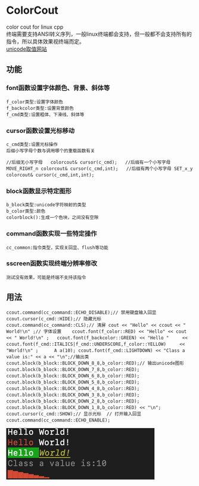 # ColorCout
 color cout for linux cpp    
   终端需要支持ANSI转义序列，一般linux终端都会支持，但一般都不会支持所有的指令，所以具体效果视终端而定。   
[unicode取值网站](https://symbl.cc/cn/unicode-table/#block-elements)
## 功能  
### font函数设置字体颜色、背景、斜体等   
    f_color类型:设置字体颜色
    f_backcolor类型:设置背景颜色
    f_cmd类型:设置粗体、下滑线、斜体等
### cursor函数设置光标移动
    c_cmd类型:设置光标操作
    后缀小写字母个数与调用哪个的重载函数有关
`//后缀无小写字母  
colorcout& cursor(c_cmd);  
//后缀有一个小写字母 MOVE_RIGHT_n
colorcout& cursor(c_cmd,int);  
//后缀有两个小写字母 SET_x_y
colorcout& cursor(c_cmd,int,int);`
### block函数显示特定图形
    b_block类型:unicode字符映射的类型
    b_color类型:颜色
    colorblock():生成一个色块，之间没有空隙
### command函数实现一些特定操作
    cc_common:指令类型，实现关回显、flush等功能
### sscreen函数实现终端分辨率修改
    测试没有效果，可能是终端不支持该指令
## 用法  
`ccout.command(cc_command::ECHO_DISABLE);// 禁用键盘输入回显    
ccout.cursor(c_cmd::HIDE);// 隐藏光标     
ccout.command(cc_command::CLS);// 清屏
cout << "Hello" << ccout << " World!\n" ;// 字体设置   
ccout.font(f_color::RED) << "Hello" << cout << " World!\n" ;  
ccout.font(f_backcolor::GREEN) << "Hello "    
	<< ccout.font(f_cmd::ITALICS|f_cmd::UNDERSCORE,f_color::YELLOW)    
        << "World!\n" ;  	
A a(10);
ccout.font(f_cmd::LIGHTDOWN) << "Class a value is:" << a << "\n";//输出类	
ccout.block(b_block::BLOCK_DOWN_8_8,b_color::RED);// 输出unicode图形    
ccout.block(b_block::BLOCK_DOWN_7_8,b_color::RED);  
ccout.block(b_block::BLOCK_DOWN_6_8,b_color::RED);  
ccout.block(b_block::BLOCK_DOWN_5_8,b_color::RED);  
ccout.block(b_block::BLOCK_DOWN_4_8,b_color::RED);  
ccout.block(b_block::BLOCK_DOWN_3_8,b_color::RED);  
ccout.block(b_block::BLOCK_DOWN_2_8,b_color::RED);  
ccout.block(b_block::BLOCK_DOWN_1_8,b_color::RED) << "\n";    
ccout.cursor(c_cmd::SHOW);// 显示光标 
	// 打开输入回显
ccout.command(cc_command::ECHO_ENABLE);`

![结果](https://github.com/Marspacecraft/ColorCout/blob/main/pic.png)

